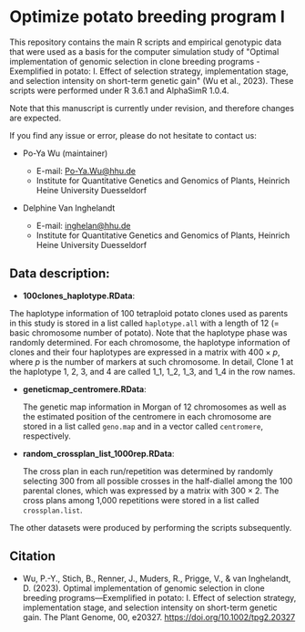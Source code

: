 # Optimize potato breeding program I

This repository contains the main R scripts and empirical genotypic data that were used as a basis for the computer simulation study of "Optimal implementation of genomic selection in clone breeding programs - Exemplified in potato: I. Effect of selection strategy, implementation stage, and selection intensity on short-term genetic gain" (Wu et al., 2023). These scripts were performed under R 3.6.1 and AlphaSimR 1.0.4.

Note that this manuscript is currently under revision, and therefore changes are expected.

If you find any issue or error, please do not hesitate to contact us:
* Po-Ya Wu (maintainer)
  - E-mail: Po-Ya.Wu@hhu.de
  - Institute for Quantitative Genetics and Genomics of Plants, Heinrich Heine University Duesseldorf 
  
* Delphine Van Inghelandt 
  - E-mail: inghelan@hhu.de
  - Institute for Quantitative Genetics and Genomics of Plants, Heinrich Heine University Duesseldorf 
  
## Data description:
* **100clones_haplotype.RData**: 

 The haplotype information of 100 tetraploid potato clones used as parents in this study is stored in a list called `haplotype.all` with a length of 12 (= basic chromosome number of potato). Note that the haplotype phase was randomly determined. For each chromosome, the haplotype information of clones and their four haplotypes are expressed in a matrix with $400 \times p$, where $p$ is the number of markers at such chromosome. In detail, Clone 1 at the haplotype 1, 2, 3, and 4 are called 1_1, 1_2, 1_3, and 1_4 in the row names.

* **geneticmap_centromere.RData**:

  The genetic map information in Morgan of 12 chromosomes as well as the estimated position of the centromere in each chromosome are stored in a list called `geno.map` and in a vector called `centromere`, respectively.

* **random_crossplan_list_1000rep.RData**:

  The cross plan in each run/repetition was determined by randomly selecting 300 from all possible crosses in the half-diallel among the 100 parental clones, which was expressed by a matrix with $300 \times 2$. The cross plans among 1,000 repetitions were stored in a list called `crossplan.list`. 
  
The other datasets were produced by performing the scripts subsequently.

## Citation
* Wu, P.-Y., Stich, B., Renner, J., Muders, R., Prigge, V., & van Inghelandt, D. (2023). Optimal implementation of genomic selection in clone breeding programs—Exemplified in potato: I. Effect of selection strategy, implementation stage, and selection intensity on short-term genetic gain. The Plant Genome, 00, e20327. https://doi.org/10.1002/tpg2.20327